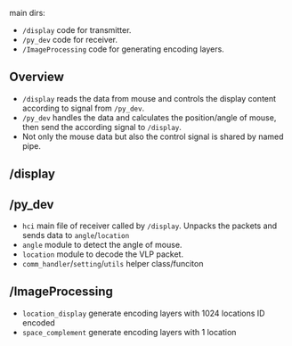 main dirs:
- `/display` code for transmitter.
- `/py_dev` code for receiver.
- `/ImageProcessing` code for generating encoding layers.


## Overview

- `/display` reads the data from mouse and controls the display content according to signal from `/py_dev`.
- `/py_dev` handles the data and calculates the position/angle of mouse, then send the according signal to `/display`.
- Not only the mouse data but also the control signal is shared by named pipe.

## /display

## /py_dev

- `hci` main file of receiver called by `/display`. Unpacks the packets and sends data to `angle`/`location`
- `angle` module to detect the angle of mouse.
- `location` module to decode the VLP packet.
- `comm_handler`/`setting`/`utils` helper class/funciton


## /ImageProcessing

- `location_display` generate encoding layers with 1024 locations ID encoded
- `space_complement` generate encoding layers with 1 location
